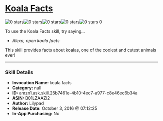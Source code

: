 # [Koala Facts](http://alexa.amazon.com/#skills/amzn1.ask.skill.25b7461e-4b10-4ec7-a977-c8e46ec6b34a)
![0 stars](../../images/ic_star_border_black_18dp_1x.png)![0 stars](../../images/ic_star_border_black_18dp_1x.png)![0 stars](../../images/ic_star_border_black_18dp_1x.png)![0 stars](../../images/ic_star_border_black_18dp_1x.png)![0 stars](../../images/ic_star_border_black_18dp_1x.png) 0

To use the Koala Facts skill, try saying...

* *Alexa, open koala facts*

This skill provides facts about koalas, one of the coolest and cutest animals ever!

***

### Skill Details

* **Invocation Name:** koala facts
* **Category:** null
* **ID:** amzn1.ask.skill.25b7461e-4b10-4ec7-a977-c8e46ec6b34a
* **ASIN:** B01LZAAZI2
* **Author:** Lilypad
* **Release Date:** October 3, 2016 @ 07:12:25
* **In-App Purchasing:** No
